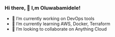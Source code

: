 ### Hi there, 👋 I,m Oluwabamidele!





- 🔭 I’m currently working on DevOps tools
- 🌱 I’m currently learning AWS, Docker, Terraform
- 👯 I’m looking to collaborate on Anything Cloud


